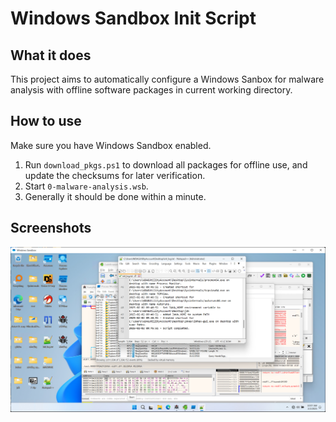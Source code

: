 # Windows Sandbox Init Script

## What it does

This project aims to automatically configure a Windows Sanbox for malware analysis with offline software packages in current working directory.

## How to use

Make sure you have Windows Sandbox enabled.

1. Run `download_pkgs.ps1` to download all packages for offline use, and update the checksums for later verification.
2. Start `0-malware-analysis.wsb`.
3. Generally it should be done within a minute.

## Screenshots

![tools](./screenshots/tools.png)
